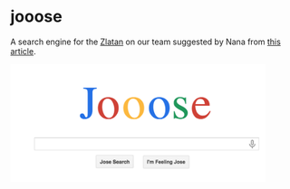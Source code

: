 # jooose

A search engine for the [Zlatan](http://zlaaatan.com/) on our team suggested by Nana from [this article](http://www.espnfc.us/blog/the-toe-poke/65/post/2385855/zlatan-ibrahimovic-finally-has-his-own-search-engine-zlaaatancom).

<img src="screenshot.png?raw=true" alt="" width=450>
